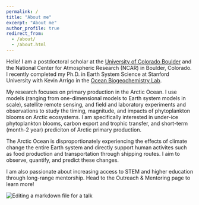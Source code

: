 ```yaml
---
permalink: /
title: "About me"
excerpt: "About me"
author_profile: true
redirect_from: 
  - /about/
  - /about.html
---
```



Hello! I am a postdoctoral scholar at the [University of Colorado Boulder](https://www.colorado.edu/instaar/courtney-payne) and the National Center for Atmospheric Research (NCAR) in Boulder, Colorado. I recently completed my Ph.D. in Earth System Science at Stanford University with Kevin Arrigo in the [Ocean Biogeochemistry Lab](http://ocean.stanford.edu/).

My research focuses on primary production in the Arctic Ocean. I use models (ranging from one-dimensional models to Earth system models in scale), satellite remote sensing, and field and laboratory experiments and observations to study the timing, magnitude, and impacts of phytoplankton blooms on Arctic ecosystems. I am specifically interested in under-ice phytoplankton blooms, carbon export and trophic transfer, and short-term (month-2 year) prediciton of Arctic primary production.

The Arctic Ocean is disproportionately experiencing the effects of climate change the entire Earth system and directly support human activites such as food production and transportation through shipping routes. I aim to observe, quantify, and predict these changes.

I am also passionate about increasing access to STEM and higher education through long-range mentorship. Head to the Outreach & Mentoring page to learn more!

![Editing a markdown file for a talk](/images/editing-talk.png)
